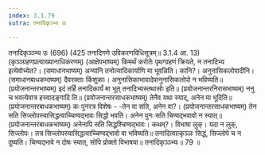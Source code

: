 ```yaml
---
index: 3.1.79
sutra: तनादिकृञ्भ्य उः

---
```

तनादिकृञ्ञ्भ्य उः (696) (425 तनादिगणे उविकरणविधिसूत्रम्॥ 3.1.4 आ. 13) (कृञ्ञ्ग्रहणप्रत्याख्यानाधिकरणम्) (आक्षेपभाष्यम्) किमर्थं करोतेः पृथग्ग्रहणं क्रियते, न तनादिभ्य इत्येवोच्येत?। (समाधानभाष्यम्) अन्यानि तनोत्यादिकार्याणि मा भूवन्निति। कानि?। अनुनासिकलोपादीनि। (समाधानबाधकभाष्यम्) दैवरक्ताः किंशुकाः। अनुनासिकाभावादेवानुनासिकलोपो न भविष्यति॥ (प्रयोजनान्तरभाष्यम्) इदं तर्हि तनादिकार्यं मा भूत् तनादिभ्यस्तथासोः इति॥ (प्रयोजनान्तरनिरासभाष्यम्) ननु च भवत्येवात्र हस्वादङ्गादि ति॥ (प्रयोजनान्तरसाधकभाष्यम्) तेनैव यथा स्याद्, अनेन मा भूदिति॥ (प्रयोजनान्तरबाधकभाष्यम्) कः पुनरत्र विशेषः  -  -तेन वा सति, अनेन वा?। (प्रयोजनान्तरसाधकभाष्यम्) तेन सति सिज्लोपस्यासिद्धत्वाच्चिण्वद्भावः सिद्धो भवति। अनेन पुनः सति चिण्वद्भवावो न स्यात्॥ (प्रयोजनान्तरबाधकभाष्यम्) अनेनापि सति सिद्धश्चिण्वद्भावः। कथम्?। विभाषा लुक्। यदा न लुक्, सिज्लोपः। तत्र सिज्लोपस्यासिद्धत्वाच्चिण्वद्भावो वा भविष्यति॥ तनादित्वात्कृञ्ञः सिद्धं, सिज्लोपे च न दुष्यति। चिण्वद्भावे न दोषः स्यात्, सोपि प्रोक्तो विभाषया॥ तनादिकृञ्ञ्भ्यः॥ 79 ॥